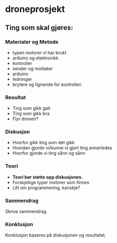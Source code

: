 # droneprosjekt

## Ting som skal gjøres:


### Materialer og Metode
- typen motorer vi har brukt
- arduino og elektronikk
- kontroller
- sender og mottaker
- arduino
- ledninger
- brytere og lignende for kontrollen

### Resultat
- Ting som gikk galt
- Ting som gikk bra
- Flyr dronen?

### Diskusjon
- Hvorfor gikk ting som det gikk
- Hvordan gjorde vi/kunne vi gjort ting annerledes
- Hvorfor gjorde vi ting sånn og sånn

### Teori
- **Teori bør støtte opp diskusjonen.**
- Forskjellige typer motorer som finnes
- Litt om programmering, kanskje?

### Sammendrag
Skrive sammendrag.

### Konklusjon
Konklusjon baseres på diskusjonen og resultatet.
